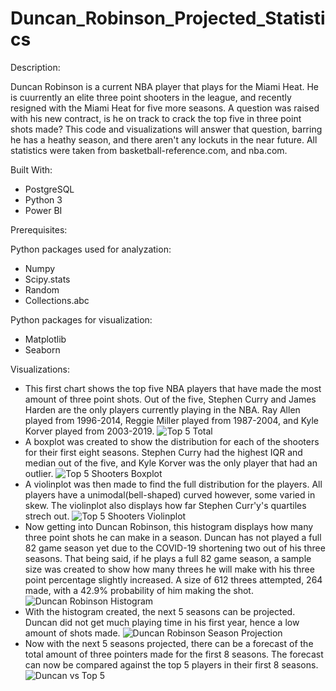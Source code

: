 # Duncan_Robinson_Projected_Statistics

Description:

Duncan Robinson is a current NBA player that plays for the Miami Heat. He is cuurrently an elite three point shooters in the league, and recently resigned with the Miami Heat for five more seasons. A question was raised with his new contract, is he on track to crack the top five in three point shots made? This code and visualizations will answer that question, barring he has a heathy season, and there aren't any lockuts in the near future. All statistics were taken from basketball-reference.com, and nba.com.

Built With:

- PostgreSQL
- Python 3
- Power BI

Prerequisites:

Python packages used for analyzation:

- Numpy
- Scipy.stats
- Random
- Collections.abc


Python packages for visualization:

- Matplotlib
- Seaborn


Visualizations:
- This first chart shows the top five NBA players that have made the most amount of three point shots. Out of the five, Stephen Curry and James Harden are the only players currently playing in the NBA. Ray Allen played from 1996-2014, Reggie Miller played from 1987-2004, and Kyle Korver played from 2003-2019.
![Top 5 Total](https://user-images.githubusercontent.com/78121835/133536846-ea62d24e-9e66-4769-a534-0569a8687f47.png)
- A boxplot was created to show the distribution for each of the shooters for their first eight seasons. Stephen Curry had the highest IQR and median out of the five, and Kyle Korver was the only player that had an outlier.
![Top 5 Shooters Boxplot](https://user-images.githubusercontent.com/78121835/133536857-4bc957d0-d312-4a46-9fd3-ddd74cd8fff9.png)
- A violinplot was then made to find the full distribution for the players. All players have a unimodal(bell-shaped) curved however, some varied in skew. The violinplot also displays how far Stephen Curr'y's quartiles strech out.
![Top 5 Shooters Violinplot](https://user-images.githubusercontent.com/78121835/133536877-ad572256-7a29-4f77-9000-8c3321b630f3.png)
- Now getting into Duncan Robinson, this histogram displays how many three point shots he can make in a season. Duncan has not played a full 82 game season yet due to the COVID-19 shortening two out of his three seasons. That being said, if he plays a full 82 game season, a sample size was created to show how many threes he will make with his three point percentage slightly increased. A size of 612 threes attempted, 264 made, with a 42.9% probability of him making the shot.
![Duncan Robinson Histogram](https://user-images.githubusercontent.com/78121835/133536888-e964b76f-eb7f-4168-bb33-10e84061533e.png)
- With the histogram created, the next 5 seasons can be projected. Duncan did not get much playing time in his first year, hence a low amount of shots made. 
![Duncan Robinson Season Projection](https://user-images.githubusercontent.com/78121835/133536901-44b7fb4c-d1e5-4afa-bd30-e5ac48c26b6d.png)
- Now with the next 5 seasons projected, there can be a forecast of the total amount of three pointers made for the first 8 seasons. The forecast can now be compared against the top 5 players in their first 8 seasons.
![Duncan vs Top 5](https://user-images.githubusercontent.com/78121835/133536919-6a611f0d-f77c-4385-99d3-5ea923040120.png)

